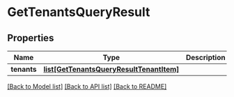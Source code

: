 # GetTenantsQueryResult


## Properties
Name | Type | Description | Notes
------------ | ------------- | ------------- | -------------
**tenants** | [**list[GetTenantsQueryResultTenantItem]**](GetTenantsQueryResultTenantItem.md) |  | 

[[Back to Model list]](../README.md#documentation-for-models) [[Back to API list]](../README.md#documentation-for-api-endpoints) [[Back to README]](../README.md)



